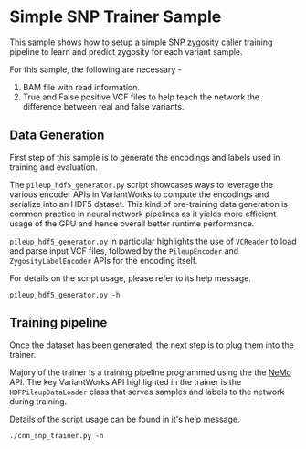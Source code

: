 # Simple SNP Trainer Sample

This sample shows how to setup a simple SNP zygosity caller training pipeline to learn
and predict zygosity for each variant sample.

For this sample, the following are necessary - 

1. BAM file with read information.
2. True and False positive VCF files to help teach the network the difference between
real and false variants.

## Data Generation

First step of this sample is to generate the encodings and labels used in training and evaluation.

The `pileup_hdf5_generator.py` script showcases ways to leverage the various encoder APIs in VariantWorks
to compute the encodings and serialize into an HDF5 dataset. This kind of pre-training data generation
is common practice in neural network pipelines as it yields more efficient usage of the GPU and hence overall
better runtime performance.

`pileup_hdf5_generator.py` in particular highlights the use of `VCReader` to load and parse input VCF files,
followed by the `PileupEncoder` and `ZygosityLabelEncoder` APIs for the encoding itself.

For details on the script usage, please refer to its help message.
```
pileup_hdf5_generator.py -h
```

## Training pipeline

Once the dataset has been generated, the next step is to plug them into the trainer.

Majory of the trainer is a training pipeline programmed using the the [NeMo](https://nvidia.github.io/NeMo/) API.
The key VariantWorks API highlighted in the trainer is the `HDFPileupDataLoader` class that serves
samples and labels to the network during training.

Details of the script usage can be found in it's help message.
```
./cnn_snp_trainer.py -h
```
